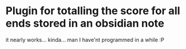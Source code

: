 # Plugin for totalling the score for all ends stored in an obsidian note
it nearly works...
kinda...
man I have'nt programmed in a while :P
